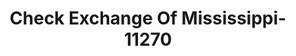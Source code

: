 ---
f_zip-code: 39553
f_state-code: MS
title: Check Exchange Of Mississippi-11270
f_phone: 228-497-1918
f_city-only: Gautier
f_address: 1625 Highway 90 Ste C Gautier
f_location-unique-id: '11270'
slug: check-exchange-of-mississippi-11270
updated-on: '2024-05-30T13:46:58.046Z'
created-on: '2024-05-30T13:36:59.803Z'
published-on: '2024-05-30T13:54:32.469Z'
f_city-state: cms/city/gautier-ms.md
f_company: cms/company/check-exchange-of-mississippi.md
f_state: cms/state/mississippi.md
layout: '[payday-loan].html'
tags: payday-loan
---